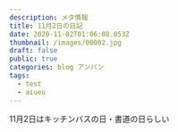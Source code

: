 ```yaml
---
description: メタ情報
title: 11月2日の日記
date: 2020-11-02T01:06:08.053Z
thumbnail: /images/00002.jpg
draft: false
public: true
categories: blog アンパン
tags:
  - test
  - aiueo
---
```

11月2日はキッチンバスの日・書道の日らしい